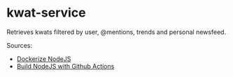 # kwat-service
Retrieves kwats filtered by user, @mentions, trends and personal newsfeed.

Sources:
- [Dockerize NodeJS](https://nodejs.org/en/docs/guides/nodejs-docker-webapp/)
- [Build NodeJS with Github Actions ](https://dev.to/chathula/how-to-set-up-a-ci-cd-pipeline-for-a-node-js-app-with-github-actions-32h0)